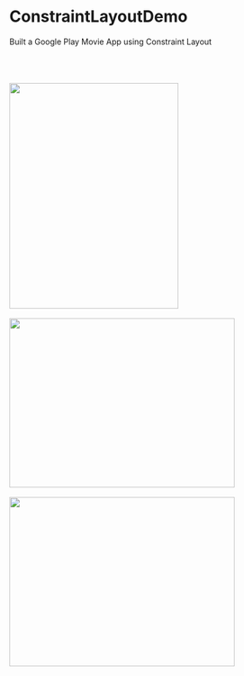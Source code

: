 # ConstraintLayoutDemo
Built a Google Play Movie App using Constraint Layout

<br><br><br>
<img src="https://user-images.githubusercontent.com/3199282/40820458-a1da3f1c-652e-11e8-91f9-d1395a383ff2.png" width="300" height="400"/>
<br><br>
<img src="https://user-images.githubusercontent.com/3199282/40820647-bf1237d2-652f-11e8-8513-dd8d3bd4cbc8.png" width="400" height="300"/>
<br><br>
<img src="https://user-images.githubusercontent.com/3199282/40820653-c4d42fa4-652f-11e8-92a5-38099e15ff19.png" width="400" height="300"/>
